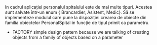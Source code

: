 In cadrul aplicației personalul spitalului este de mai multe tipuri. Acestea sunt salvate într-un
enum { Brancardier, Asistent, Medic}. Să se implementeze modulul care pune la dispoziției
crearea de obiecte din familia obiectelor PersonalSpital in funcție de tipul primit ca parametru.

- FACTORY simple design pattern because we are talking of creating objects from a family of objects based on a parameter